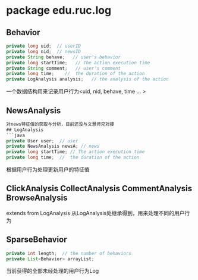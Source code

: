 # package edu.ruc.log
## Behavior
```java
private long uid;  // userID
private long nid;  // newsID
private String behave;   // user's behavior
private long startTime;   // The action execution time
private String comment;   // user's comment
private long time;    //  the duration of the action
private LogAnalysis analysis;   // the analysis of the action
```
一个数据结构用来记录用户行为<uid, nid, behave, time ... >
## NewsAnalysis
```java
对news特征值的获取与分析，目前还没与文慧师兄对接
## LogAnalysis
```java
private User user;  // user
private NewsAnalysis newsA; // news
private long startTime; // The action execution time
private long time;  //  the duration of the action
```
根据用户行为处理更新用户的特征值
## ClickAnalysis  CollectAnalysis  CommentAnalysis BrowseAnalysis
extends from LogAnalysis
从LogAnalysis处继承得到，用来处理不同的用户行为
##  SparseBehavior
```java
private int length;  // the number of behaviors
private List<Behavior> arrayList;
```
当前获得的全部未经处理的用户行为Log
